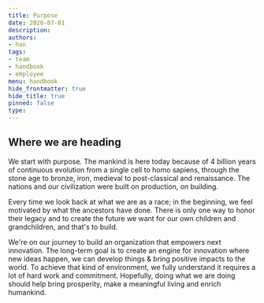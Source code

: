```yaml
---
title: Purpose
date: 2020-07-01
description: 
authors: 
- han
tags: 
- team
- handbook
- employee
menu: handbook
hide_frontmatter: true
hide_title: true
pinned: false
type:
---
```

## Where we are heading
We start with purpose. The mankind is here today because of 4 billion years of continuous evolution from a single cell to homo sapiens, through the stone age to bronze, iron, medieval to post-classical and renaissance. The nations and our civilization were built on production, on building. 

Every time we look back at what we are as a race; in the beginning, we feel motivated by what the ancestors have done. There is only one way to honor their legacy and to create the future we want for our own children and grandchildren, and that's to build.

We're on our journey to build an organization that empowers next innovation. The long-term goal is to create an engine for innovation where new ideas happen, we can develop things & bring positive impacts to the world. To achieve that kind of environment, we fully understand it requires a lot of hard work and commitment. Hopefully, doing what we are doing should help bring prosperity, make a meaningful living and enrich humankind.